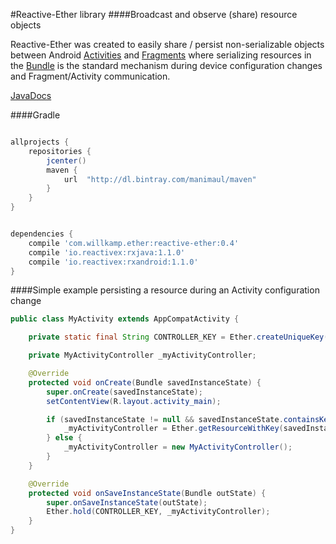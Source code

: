 #Reactive-Ether library
####Broadcast and observe (share) resource objects

Reactive-Ether was created to easily share / persist non-serializable objects between Android
[Activities](http://developer.android.com/reference/android/app/Activity.html) and
[Fragments](http://developer.android.com/reference/android/app/Fragment.html) where serializing resources in the
[Bundle](http://developer.android.com/reference/android/os/Bundle.html) is the standard mechanism during device
configuration changes and Fragment/Activity communication.

[JavaDocs](http://manimaul.github.io/reactive-ether/docs/javadoc/com/willkamp/ether/Ether.html)

####Gradle

```gradle

allprojects {
    repositories {
        jcenter()
        maven {
            url  "http://dl.bintray.com/manimaul/maven"
        }
    }
}


dependencies {
    compile 'com.willkamp.ether:reactive-ether:0.4'
    compile 'io.reactivex:rxjava:1.1.0'
    compile 'io.reactivex:rxandroid:1.1.0'
}

```

####Simple example persisting a resource during an Activity configuration change

```java
public class MyActivity extends AppCompatActivity {

    private static final String CONTROLLER_KEY = Ether.createUniqueKey();

    private MyActivityController _myActivityController;

    @Override
    protected void onCreate(Bundle savedInstanceState) {
        super.onCreate(savedInstanceState);
        setContentView(R.layout.activity_main);

        if (savedInstanceState != null && savedInstanceState.containsKey(CONTROLLER_KEY)) {
            _myActivityController = Ether.getResourceWithKey(savedInstanceState.getString(CONTROLLER_KEY));
        } else {
            _myActivityController = new MyActivityController();
        }
    }

    @Override
    protected void onSaveInstanceState(Bundle outState) {
        super.onSaveInstanceState(outState);
        Ether.hold(CONTROLLER_KEY, _myActivityController);
    }
}
```
